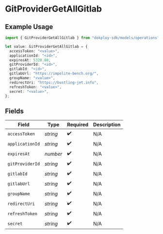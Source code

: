 # GitProviderGetAllGitlab

## Example Usage

```typescript
import { GitProviderGetAllGitlab } from "dokploy-sdk/models/operations";

let value: GitProviderGetAllGitlab = {
  accessToken: "<value>",
  applicationId: "<id>",
  expiresAt: 5320.88,
  gitProviderId: "<id>",
  gitlabId: "<id>",
  gitlabUrl: "https://impolite-bench.org/",
  groupName: "<value>",
  redirectUri: "https://bustling-jet.info",
  refreshToken: "<value>",
  secret: "<value>",
};
```

## Fields

| Field              | Type               | Required           | Description        |
| ------------------ | ------------------ | ------------------ | ------------------ |
| `accessToken`      | *string*           | :heavy_check_mark: | N/A                |
| `applicationId`    | *string*           | :heavy_check_mark: | N/A                |
| `expiresAt`        | *number*           | :heavy_check_mark: | N/A                |
| `gitProviderId`    | *string*           | :heavy_check_mark: | N/A                |
| `gitlabId`         | *string*           | :heavy_check_mark: | N/A                |
| `gitlabUrl`        | *string*           | :heavy_check_mark: | N/A                |
| `groupName`        | *string*           | :heavy_check_mark: | N/A                |
| `redirectUri`      | *string*           | :heavy_check_mark: | N/A                |
| `refreshToken`     | *string*           | :heavy_check_mark: | N/A                |
| `secret`           | *string*           | :heavy_check_mark: | N/A                |